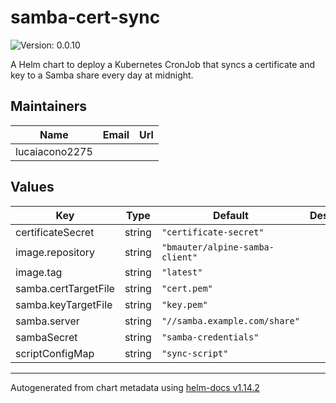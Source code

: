 # samba-cert-sync

![Version: 0.0.10](https://img.shields.io/badge/Version-0.0.10-informational?style=flat-square)

A Helm chart to deploy a Kubernetes CronJob that syncs a certificate and key to a Samba share every day at midnight.

## Maintainers

| Name | Email | Url |
| ---- | ------ | --- |
| lucaiacono2275 |  |  |

## Values

| Key | Type | Default | Description |
|-----|------|---------|-------------|
| certificateSecret | string | `"certificate-secret"` |  |
| image.repository | string | `"bmauter/alpine-samba-client"` |  |
| image.tag | string | `"latest"` |  |
| samba.certTargetFile | string | `"cert.pem"` |  |
| samba.keyTargetFile | string | `"key.pem"` |  |
| samba.server | string | `"//samba.example.com/share"` |  |
| sambaSecret | string | `"samba-credentials"` |  |
| scriptConfigMap | string | `"sync-script"` |  |

----------------------------------------------
Autogenerated from chart metadata using [helm-docs v1.14.2](https://github.com/norwoodj/helm-docs/releases/v1.14.2)
